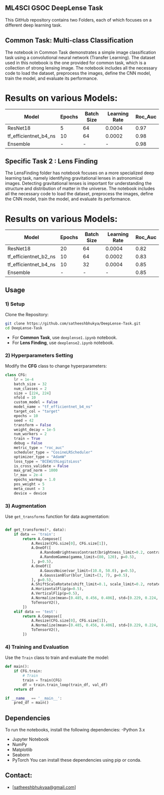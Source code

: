 ## ML4SCI GSOC DeepLense Task 
This GitHub repository contains two Folders, each of which focuses on a different deep learning task. 
## Common Task: Multi-class Classification 
The notebook in Common Task demonstrates a simple image classification task using a convolutional neural network (Transfer Learning). 
The dataset used in this notebook is the one provided for common task, which is a collection of strong lensing image. 
The notebook includes all the necessary code to load the dataset, preprocess the images, define the CNN model, train the model, and evaluate its performance. 
# Results on various Models:  

| Model    | Epochs | Batch Size | Learning Rate | Roc_Auc |
|----------|--------|------------|---------------|----------|
| ResNet18 | 5     | 64         | 0.0004         | 0.97    |
| tf_efficientnet_b4_ns | 10 | 64        | 0.0002        | 0.98    |
| Ensemble  | -    | -         |      -            | 0.98   |

## Specific Task 2 : Lens Finding 
The LensFinding folder has notebook focuses on a more specialized deep learning task, namely identifying gravitational lenses in astronomical images. Detecting gravitational lenses is important for understanding the structure and distribution of matter in the universe. The notebook includes all the necessary code to load the dataset, preprocess the images, define the CNN model, train the model, and evaluate its performance.

# Results on various Models: 

| Model    | Epochs | Batch Size | Learning Rate | Roc_Auc |
|----------|--------|------------|---------------|----------|
| ResNet18 | 20    | 64         | 0.0004         | 0.82    |
| tf_efficientnet_b2_ns | 10 | 64        | 0.0002        | 0.83    |
|tf_efficientnet_b4_ns  | 10    | 32         | 0.0004     | 0.85   | 
| Ensemble  | -    | -         |          -        | 0.85   | 

## Usage

### 1) Setup
Clone the Repository:
```bash
git clone https://github.com/satheeshbhukya/DeepLense-Task.git
cd DeepLense-Task
```
- For **Common Task**, use `deeplense1.ipynb` notebook.
- For **Lens Finding**, use `deeplense2.ipynb` notebook.

### 2) Hyperparameters Setting
Modify the **CFG** class to change hyperparameters:
```python
class CFG:
    lr = 1e-4
    batch_size = 32 
    num_classes = 2
    size = [224, 224]  
    nfold = 10
    custom_model = False
    model_name = "tf_efficientnet_b4_ns"  
    target_col = "target"
    epochs = 10  
    seed = 42
    transform = False
    weight_decay = 1e-5
    num_workers = 2
    train = True
    debug = False
    metric_type = "roc_auc"
    scheduler_type = "CosineLRScheduler"
    optimizer_type = "AdamW" 
    loss_type = "BCEWithLogitsLoss"
    is_cross_validate = False
    max_grad_norm = 1000
    lr_max = 2e-4
    epochs_warmup = 1.0
    pos_weight = 5
    meta_count = 3
    device = device 
```

### 3) Augmentation
Use `get_transforms` function for data augmentation:
```python

def get_transforms(*, data):
    if data == 'train':
        return A.Compose([
            A.Resize(CFG.size[0], CFG.size[1]),
            A.OneOf([
                A.RandomBrightnessContrast(brightness_limit=0.2, contrast_limit=0.2, p=0.5),
                A.RandomGamma(gamma_limit=(80, 120), p=0.5),
            ], p=0.5),
            A.OneOf([
                A.GaussNoise(var_limit=(10.0, 50.0), p=0.5),
                A.GaussianBlur(blur_limit=(3, 7), p=0.5),
            ], p=0.5),
            A.ShiftScaleRotate(shift_limit=0.1, scale_limit=0.2, rotate_limit=30, p=0.5),
            A.HorizontalFlip(p=0.5),
            A.VerticalFlip(p=0.5),
            A.Normalize(mean=[0.485, 0.456, 0.406], std=[0.229, 0.224, 0.225]),
            ToTensorV2(),
        ])
    elif data == 'test':
        return A.Compose([
            A.Resize(CFG.size[0], CFG.size[1]),
            A.Normalize(mean=[0.485, 0.456, 0.406], std=[0.229, 0.224, 0.225]),
            ToTensorV2(),
        ])
```

### 4) Training and Evaluation
Use the `Train` class to train and evaluate the model:
```python
def main():
    if CFG.train: 
        # Train
        train = Train(CFG)
        df = train.train_loop(train_df, val_df)
    return df 

if __name__ == '__main__':
    pred_df = main()
```

## Dependencies
To run the notebooks, install the following dependencies:
-Python 3.x
- Jupyter Notebook
- NumPy
- Matplotlib
- Seaborn
- PyTorch
You can install these dependencies using pip or conda.
## Contact: 
- [satheeshbhukyaa@gmail.com]
